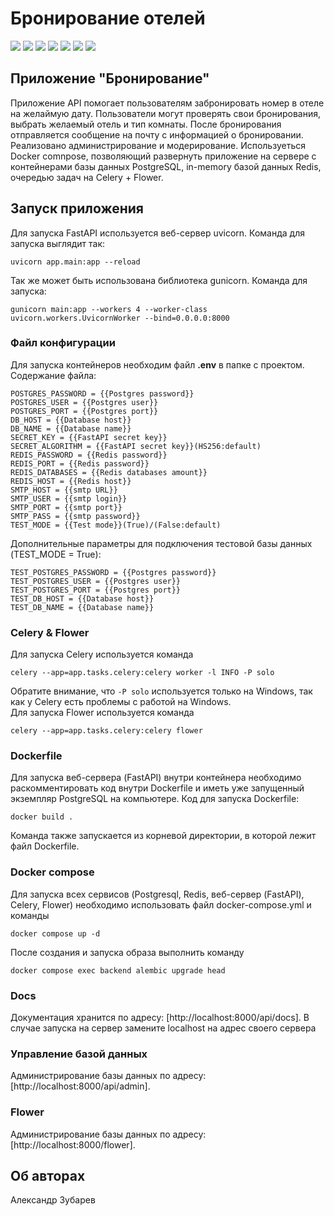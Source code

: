 # Бронирование отелей
![](https://img.shields.io/badge/Python-0.104.0-blue?logo=python) 
![](https://img.shields.io/badge/FastAPI-0.104.0-orange?logo=fastapi)
![](https://img.shields.io/badge/SQLAlchemy-2.0.21-a0c500?logo=SQLAlchemy)
![](https://img.shields.io/badge/Redis-7.2-red?logo=Redis)
![](https://img.shields.io/badge/Gunicorn-20.1.0-blue?logo=gunicorn)
![](https://img.shields.io/badge/-Nginx-464646??style=flat-square&amp;logo=NGINX)
![](https://img.shields.io/badge/-Docker-464646??style=flat-square&amp;logo=docker)

## Приложение "Бронирование"
Приложение API помогает пользователям забронировать номер в отеле на желаймую дату. Пользователи могут проверять свои бронирования, выбрать желаемый отель и тип комнаты. После бронирования отправляется сообщение на почту с информацией о бронировании. Реализовано администрирование и модерирование. Используеться Docker comnpose, позволяющий развернуть приложение на сервере с контейнерами базы данных PostgreSQL, in-memory базой данных Redis, очередью задач на Celery + Flower. 

## Запуск приложения
Для запуска FastAPI используется веб-сервер uvicorn. Команда для запуска выглядит так:

```
uvicorn app.main:app --reload
```  

Так же может быть использована библиотека gunicorn. Команда для запуска:

```
gunicorn main:app --workers 4 --worker-class uvicorn.workers.UvicornWorker --bind=0.0.0.0:8000
```

### Файл конфигурации
Для запуска контейнеров необходим файл **.env** в папке с проектом.
Содержание файла:

```
POSTGRES_PASSWORD = {{Postgres password}}
POSTGRES_USER = {{Postgres user}}
POSTGRES_PORT = {{Postgres port}}
DB_HOST = {{Database host}}
DB_NAME = {{Database name}}
SECRET_KEY = {{FastAPI secret key}}
SECRET_ALGORITHM = {{FastAPI secret key}}(HS256:default)
REDIS_PASSWORD = {{Redis password}}
REDIS_PORT = {{Redis password}}
REDIS_DATABASES = {{Redis databases amount}}
REDIS_HOST = {{Redis host}}
SMTP_HOST = {{smtp URL}}
SMTP_USER = {{smtp login}}
SMTP_PORT = {{smtp port}}
SMTP_PASS = {{smtp password}}
TEST_MODE = {{Test mode}}(True)/(False:default)
```

Дополнительные параметры для подключения тестовой базы данных (TEST_MODE = True):

```
TEST_POSTGRES_PASSWORD = {{Postgres password}}
TEST_POSTGRES_USER = {{Postgres user}}
TEST_POSTGRES_PORT = {{Postgres port}}
TEST_DB_HOST = {{Database host}}
TEST_DB_NAME = {{Database name}}
```
### Celery & Flower
Для запуска Celery используется команда  

```
celery --app=app.tasks.celery:celery worker -l INFO -P solo
```

Обратите внимание, что `-P solo` используется только на Windows, так как у Celery есть проблемы с работой на Windows.  
Для запуска Flower используется команда

```
celery --app=app.tasks.celery:celery flower
``` 

### Dockerfile
Для запуска веб-сервера (FastAPI) внутри контейнера необходимо раскомментировать код внутри Dockerfile и иметь уже запущенный экземпляр PostgreSQL на компьютере.
Код для запуска Dockerfile:

```
docker build .
```  
Команда также запускается из корневой директории, в которой лежит файл Dockerfile.

### Docker compose
Для запуска всех сервисов (Postgresql, Redis, веб-сервер (FastAPI), Celery, Flower) необходимо использовать файл docker-compose.yml и команды

```
docker compose up -d
```

После создания и запуска образа выполнить команду

```
docker compose exec backend alembic upgrade head
```

### Docs
Документация хранится по адресу: [http://localhost:8000/api/docs].
В случае запуска на сервер замените localhost на адрес своего сервера

### Управление базой данных

Администрирование базы данных по адресу: [http://localhost:8000/api/admin].

### Flower

Администрирование базы данных по адресу: [http://localhost:8000/flower].


## Об авторах
Александр Зубарев